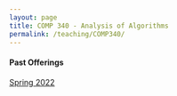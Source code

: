 ```yaml
---
layout: page
title: COMP 340 - Analysis of Algorithms
permalink: /teaching/COMP340/
---
```


#### Past Offerings

[Spring 2022](/teaching/COMP340/sp22/)
